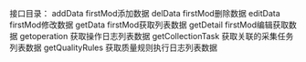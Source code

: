 接口目录：
addData firstMod添加数据 
delData firstMod删除数据
editData firstMod修改数据 
getData firstMod获取列表数据
getDetail firstMod编辑获取数据 
getoperation  获取操作日志列表数据
getCollectionTask 获取关联的采集任务列表数据
getQualityRules 获取质量规则执行日志列表数据